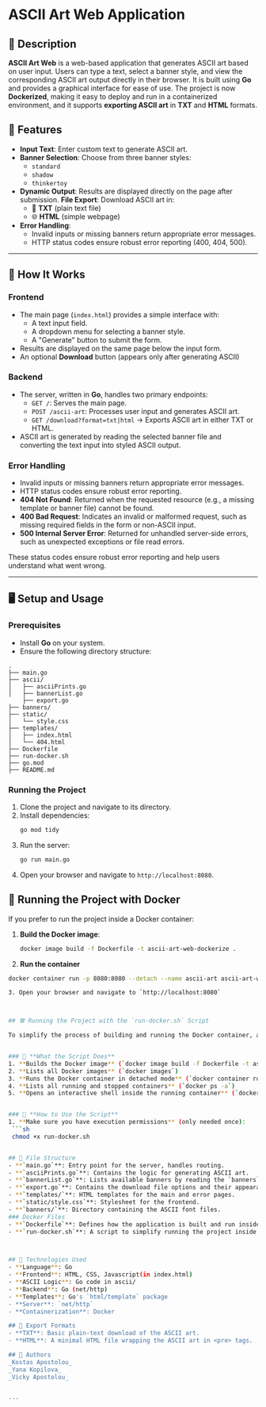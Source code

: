 # ASCII Art Web Application

## 📌 Description
**ASCII Art Web** is a web-based application that generates ASCII art based on user input. Users can type a text, select a banner style, and view the corresponding ASCII art output directly in their browser. It is built using **Go** and provides a graphical interface for ease of use. The project is now **Dockerized**, making it easy to deploy and run in a containerized environment, and it supports **exporting ASCII art** in **TXT** and **HTML** formats.

## 🚀 Features
- **Input Text**: Enter custom text to generate ASCII art.
- **Banner Selection**: Choose from three banner styles:
  - `standard`
  - `shadow`
  - `thinkertoy`
- **Dynamic Output**: Results are displayed directly on the page after submission.
**File Export**: Download ASCII art in:
  - 📄 **TXT** (plain text file)
  - 🌐 **HTML** (simple webpage)
- **Error Handling**:
  - Invalid inputs or missing banners return appropriate error messages.
  - HTTP status codes ensure robust error reporting (400, 404, 500).

---

## 🔧 How It Works

### Frontend
- The main page (`index.html`) provides a simple interface with:
  - A text input field.
  - A dropdown menu for selecting a banner style.
  - A "Generate" button to submit the form.
- Results are displayed on the same page below the input form.
- An optional **Download** button (appears only after generating ASCII)

### Backend
- The server, written in **Go**, handles two primary endpoints:
  - `GET /`: Serves the main page.
  - `POST /ascii-art`: Processes user input and generates ASCII art.
  - `GET /download?format=txt|html` → Exports ASCII art in either TXT or HTML.
- ASCII art is generated by reading the selected banner file and converting the text input into styled ASCII output.

### Error Handling
- Invalid inputs or missing banners return appropriate error messages.
- HTTP status codes ensure robust error reporting.
- **404 Not Found**: Returned when the requested resource (e.g., a missing template or banner file) cannot be found.
- **400 Bad Request**: Indicates an invalid or malformed request, such as missing required fields in the form or non-ASCII input.
- **500 Internal Server Error**: Returned for unhandled server-side errors, such as unexpected exceptions or file read errors.

These status codes ensure robust error reporting and help users understand what went wrong.

---

## 🖥️ Setup and Usage

### Prerequisites
- Install **Go** on your system.
- Ensure the following directory structure:

```plaintext
.
├── main.go             
├── ascii/
│   ├── asciiPrints.go  
│   ├── bannerList.go  
    ├── export.go 
├── banners/            
├── static/
│   └── style.css       
├── templates/
│   ├── index.html      
│   └── 404.html        
├── Dockerfile          
├── run-docker.sh       
├── go.mod              
├── README.md         
  ```

### Running the Project
1. Clone the project and navigate to its directory.
2. Install dependencies:
   ```bash
   go mod tidy
   ```
3. Run the server:
   ```bash
   go run main.go
   ```
4. Open your browser and navigate to `http://localhost:8080`.

## 🐳 Running the Project with Docker

If you prefer to run the project inside a Docker container:

1. **Build the Docker image**:
   ```sh
   docker image build -f Dockerfile -t ascii-art-web-dockerize .

2. **Run the container**
  ```sh
  docker container run -p 8080:8080 --detach --name ascii-art ascii-art-web-dockerize

3. Open your browser and navigate to `http://localhost:8080`



## 🛠 Running the Project with the `run-docker.sh` Script

To simplify the process of building and running the Docker container, a **helper script** (`run-docker.sh`) has been created. This script automates several common Docker commands and guides you through each step interactively.


### 📌 **What the Script Does**
1. **Builds the Docker image** (`docker image build -f Dockerfile -t ascii-art-web-dockerize .`)
2. **Lists all Docker images** (`docker images`)
3. **Runs the Docker container in detached mode** (`docker container run -p 8080:8080 --detach --name ascii-art ascii-art-web-dockerize`)
4. **Lists all running and stopped containers** (`docker ps -a`)
5. **Opens an interactive shell inside the running container** (`docker exec -it ascii-art /bin/sh`)


### 🚀 **How to Use the Script**
1. **Make sure you have execution permissions** (only needed once):
   ```sh
   chmod +x run-docker.sh


## 📂 File Structure
- **`main.go`**: Entry point for the server, handles routing.
- **`asciiPrints.go`**: Contains the logic for generating ASCII art.
- **`bannerList.go`**: Lists available banners by reading the `banners` directory (and removes .txt suffix).
- **`export.go`**: Contains the download file options and their appearance. 
- **`templates/`**: HTML templates for the main and error pages.
- **`static/style.css`**: Stylesheet for the frontend.
- **`banners/`**: Directory containing the ASCII font files.
### Docker Files
- **`Dockerfile`**: Defines how the application is built and run inside a Docker container.
- **`run-docker.sh`**: A script to simplify running the project inside Docker.



## 🔧 Technologies Used
- **Language**: Go
- **Frontend**: HTML, CSS, Javascript(in index.html)
- **ASCII Logic**: Go code in ascii/
- **Backend**: Go (net/http)
- **Templates**: Go's `html/template` package
- **Server**: `net/http`
- **Containerization**: Docker

## 🔧 Export Formats 
- **TXT**: Basic plain-text download of the ASCII art.
- **HTML**: A minimal HTML file wrapping the ASCII art in <pre> tags.

## 📢 Authors
_Kostas Apostolou_
_Yana Kopilova_
_Vicky Apostolou_


---
